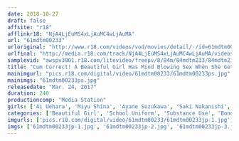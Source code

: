 ```yaml
---
date: 2018-10-27
draft: false
affsite: "r18"
afflinkr18: "NjA4LjEuMS4xLjAuMC4wLjAuMA"
url: "61mdtm00233"
urloriginal: "http://www.r18.com/videos/vod/movies/detail/-/id=61mdtm00233"
urlfinal: "http://media.r18.com/track/NjA4LjEuMS4xLjAuMC4wLjAuMA/videos/vod/movies/detail/-/id=61mdtm00233"
samplevid: "awspv3001.r18.com/litevideo/freepv/8/84m/84mdtm233/84mdtm233_dmb_w.mp4"
title: "Cum Correct! A Beautiful Girl Has Mind Blowing Sex When She Gets Overloaded On Aphrodisiacs 4 Hours"
mainimgurl: "pics.r18.com/digital/video/61mdtm00233/61mdtm00233ps.jpg"
mainimgs: "61mdtm00233ps.jpg"
releasedate: "Mar. 24, 2017"
duration: 240
productioncomp: "Media Station"
girls: ['Ai Uehara', 'Miyu Shina', 'Ayane Suzukawa', 'Saki Nakanishi', 'Shizuku Amai', 'Miyu Saito', 'Ruka Honda']
categories: ['Beautiful Girl', 'School Uniform', 'Substance Use', 'Bondage', 'Compilation', 'Over 4 Hours', 'Hi-Def']
imgurls: ['pics.r18.com/digital/video/61mdtm00233/61mdtm00233jp-1.jpg', 'pics.r18.com/digital/video/61mdtm00233/61mdtm00233jp-2.jpg', 'pics.r18.com/digital/video/61mdtm00233/61mdtm00233jp-3.jpg', 'pics.r18.com/digital/video/61mdtm00233/61mdtm00233jp-4.jpg', 'pics.r18.com/digital/video/61mdtm00233/61mdtm00233jp-5.jpg', 'pics.r18.com/digital/video/61mdtm00233/61mdtm00233jp-6.jpg', 'pics.r18.com/digital/video/61mdtm00233/61mdtm00233jp-7.jpg', 'pics.r18.com/digital/video/61mdtm00233/61mdtm00233jp-8.jpg', 'pics.r18.com/digital/video/61mdtm00233/61mdtm00233jp-9.jpg', 'pics.r18.com/digital/video/61mdtm00233/61mdtm00233jp-10.jpg', 'pics.r18.com/digital/video/61mdtm00233/61mdtm00233jp-11.jpg', 'pics.r18.com/digital/video/61mdtm00233/61mdtm00233jp-12.jpg', 'pics.r18.com/digital/video/61mdtm00233/61mdtm00233jp-13.jpg', 'pics.r18.com/digital/video/61mdtm00233/61mdtm00233jp-14.jpg', 'pics.r18.com/digital/video/61mdtm00233/61mdtm00233jp-15.jpg', 'pics.r18.com/digital/video/61mdtm00233/61mdtm00233jp-16.jpg', 'pics.r18.com/digital/video/61mdtm00233/61mdtm00233jp-17.jpg', 'pics.r18.com/digital/video/61mdtm00233/61mdtm00233jp-18.jpg', 'pics.r18.com/digital/video/61mdtm00233/61mdtm00233jp-19.jpg', 'pics.r18.com/digital/video/61mdtm00233/61mdtm00233jp-20.jpg']
imgs: ['61mdtm00233jp-1.jpg', '61mdtm00233jp-2.jpg', '61mdtm00233jp-3.jpg', '61mdtm00233jp-4.jpg', '61mdtm00233jp-5.jpg', '61mdtm00233jp-6.jpg', '61mdtm00233jp-7.jpg', '61mdtm00233jp-8.jpg', '61mdtm00233jp-9.jpg', '61mdtm00233jp-10.jpg', '61mdtm00233jp-11.jpg', '61mdtm00233jp-12.jpg', '61mdtm00233jp-13.jpg', '61mdtm00233jp-14.jpg', '61mdtm00233jp-15.jpg', '61mdtm00233jp-16.jpg', '61mdtm00233jp-17.jpg', '61mdtm00233jp-18.jpg', '61mdtm00233jp-19.jpg', '61mdtm00233jp-20.jpg']
---
```


